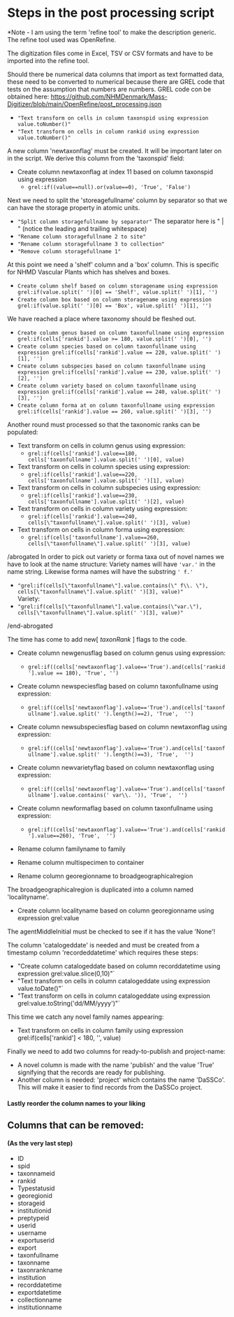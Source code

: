 # Steps in the post processing script
*Note -  I am using the term 'refine tool' to make the description  generic. The refine tool used was OpenRefine.


The digitization files come in Excel, TSV or CSV formats and have to be imported into the refine tool.

 Should there be numerical data columns that import as text formatted data, these need to be converted to numerical because there are GREL code that tests on the assumption that numbers are numbers. GREL code con be obtained here: https://github.com/NHMDenmark/Mass-Digitizer/blob/main/OpenRefine/post_processing.json   
 - `"Text transform on cells in column taxonspid using expression value.toNumber()"`  
 - `"Text transform on cells in column rankid using expression value.toNumber()"`

A new column 'newtaxonflag' must be created. It will be important later on in the script. We derive this column from the 'taxonspid' field:  
- Create column newtaxonflag at index 11 based on column taxonspid using expression 
    - `grel:if((value==null).or(value==0), 'True', 'False')`
 

Next we need to split the 'storeagefullname' column by separator so that we can have the storage property in atomic units.  
- `"Split column storagefullname by separator"` The separator here is " | " (notice the leading and trailing whitespace)
- `"Rename column storagefullname 2 to site"`  
- `"Rename column storagefullname 3 to collection"` 
- `"Remove column storagefullname 1"` 

At this point we need a 'shelf' column and a 'box' column. This is specific for NHMD Vascular Plants which has shelves and boxes. 
- `Create column shelf based on column storagename using expression grel:if(value.split(' ')[0] == 'Shelf', value.split(' ')[1], '')` 
- `Create column box based on column storagename using expression grel:if(value.split(' ')[0] == 'Box', value.split(' ')[1], '')`


We have reached a place where taxonomy should be fleshed out.  

- `Create column genus based on column taxonfullname using expression grel:if(cells['rankid'].value >= 180, value.split(' ')[0], '')`  
- `Create column species based on column taxonfullname using expression grel:if(cells['rankid'].value == 220, value.split(' ')[1], '')`  
- `Create column subspecies based on column taxonfullname using expression grel:if(cells['rankid'].value == 230, value.split(' ')[2], '')`  
- `Create column variety based on column taxonfullname using expression grel:if(cells['rankid'].value == 240, value.split(' ')[3], '')`  
- `Create column forma at on column taxonfullname using expression grel:if(cells['rankid'].value == 260, value.split(' ')[3], '')`  

Another round must processed so that the taxonomic ranks can be populated:  
- Text transform on cells in column genus using expression:
    - `grel:if(cells['rankid'].value==180, cells['taxonfullname'].value.split(' ')[0], value)`  
- Text transform on cells in column species using expression:
    - `grel:if(cells['rankid'].value==220, cells['taxonfullname'].value.split(' ')[1], value)`  
- Text transform on cells in column subspecies using expression:
    - `grel:if(cells['rankid'].value==230, cells['taxonfullname'].value.split(' ')[2], value)`
- Text transform on cells in column variety using expression:   
    - `grel:if(cells['rankid'].value==240, cells[\"taxonfullname\"].value.split(' ')[3], value)`  
- Text transform on cells in column forma using expression:
    - `grel:if(cells['taxonfullname'].value==260, cells[\"taxonfullname\"].value.split(' ')[3], value)`

/abrogated
In order to pick out variety or forma taxa out of novel names we have to look at the name structure: Variety names will have `'var.'` in the name string. Likewise forma names will have the substring `' f.'`   
- `"grel:if(cells[\"taxonfullname\"].value.contains(\" f\\. \"), cells[\"taxonfullname\"].value.split(' ')[3], value)"`  
Variety:  
- `"grel:if(cells[\"taxonfullname\"].value.contains(\"var.\"), cells[\"taxonfullname\"].value.split(' ')[3], value)"`  

/end-abrogated

The time has come to add new[ *taxonRank* ] flags to the code.  
- Create column newgenusflag based on column genus using expression:
    - `grel:if((cells['newtaxonflag'].value=='True').and(cells['rankid'].value == 180), 'True', '')`  
- Create column newspeciesflag based on column taxonfullname using expression:
    - `grel:if((cells['newtaxonflag'].value=='True').and(cells['taxonfullname'].value.split(' ').length()==2), 'True',  '')`  
- Create column newsubspeciesflag based on column newtaxonflag using expression: 
    - `grel:if((cells['newtaxonflag'].value=='True').and(cells['taxonfullname'].value.split(' ').length()==3), 'True',  '')`  
- Create column newvarietyflag based on column newtaxonflag using expression:
    - `grel:if((cells['newtaxonflag'].value=='True').and(cells['taxonfullname'].value.contains(' var\\. ')), 'True',  '')`  
- Create column newformaflag based on column taxonfullname using expression: 
    - `grel:if((cells['newtaxonflag'].value=='True').and(cells['rankid'].value==260), 'True',  '')`


- Rename column familyname to family
- Rename column multispecimen to container  
- Rename column georegionname to broadgeographicalregion  


The broadgeographicalregion is duplicated into a column named 'localityname'.  
- Create column localityname based on column georegionname using expression grel:value  

The agentMiddleInitial must be checked to see if it has the value 'None'!

The column 'catalogeddate' is needed and must be created from a timestamp column 'recordeddatetime' which requires these steps:  
- "Create column catalogeddate based on column recorddatetime using expression grel:value.slice(0,10)"`  
- "Text transform on cells in column catalogeddate using expression value.toDate()"`  
- "Text transform on cells in column catalogeddate using expression grel:value.toString('dd/MM/yyyy')"`  

This time we catch any novel family names appearing:  
- Text transform on cells in column family using expression grel:if(cells['rankid'] < 180, '', value)  

Finally we need to add two columns for ready-to-publish and project-name:
- A novel column is made with the name 'publish' and the value 'True' signifying that the records are ready for publishing.
- Another column is needed: 'project' which contains the name 'DaSSCo'. This will make it easier to find records from the DaSSCo project.

#### Lastly reorder the column names to your liking

## Columns that can be removed:
#### (As the very last step)  

* ID
* spid
* taxonnameid
* rankid
* Typestatusid
* georegionid
* storageid
* institutionid
* preptypeid
* userid
* username
* exportuserid
* export
* taxonfullname
* taxonname
* taxonrankname
* institution
* recorddatetime
* exportdatetime
* collectionname
* institutionname
